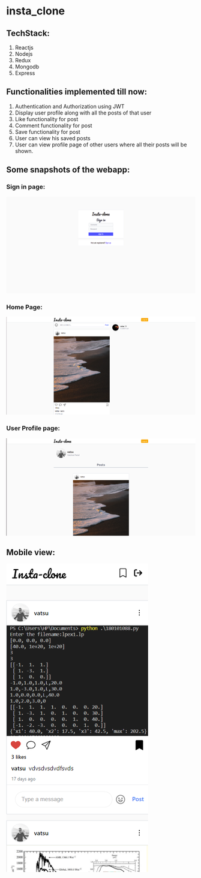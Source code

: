 # insta_clone

## TechStack:
1. Reactjs 
2. Nodejs 
3. Redux 
4. Mongodb
5. Express

## Functionalities implemented till now:
1. Authentication and Authorization using JWT
2. Display user profile along with all the posts of that user
3. Like functionality for post
4. Comment functionality for post
5. Save functionality for post
6. User can view his saved posts
7. User can view profile page of other users where all their posts will be shown.

## Some snapshots of the webapp:
### Sign in page:
![An image](./assets/Img1.png)

### Home Page:
![An image](./assets/Img3.png)

### User Profile page:
![An image](./assets/Img2.png)

## Mobile view:
![An image](./assets/Img4.png)

